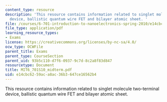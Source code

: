 ```yaml
---
content_type: resource
description: 'This resource contains information related to singlet molecule two-terminal
  device, ballistic quantum wire FET and bilayer atomic sheet. '
file: /courses/6-701-introduction-to-nanoelectronics-spring-2010/e14cbc6259aca8ac36b3647ce16562b4_MIT6_701S10_midterm.pdf
file_type: application/pdf
learning_resource_types:
- Exams
license: https://creativecommons.org/licenses/by-nc-sa/4.0/
ocw_type: OCWFile
parent_title: Exams
parent_type: CourseSection
parent_uid: 93b5c110-d7f6-0937-9c7d-8c2a8f83d847
resourcetype: Document
title: MIT6_701S10_midterm.pdf
uid: e14cbc62-59ac-a8ac-36b3-647ce16562b4
---
```

This resource contains information related to singlet molecule two-terminal device, ballistic quantum wire FET and bilayer atomic sheet. 